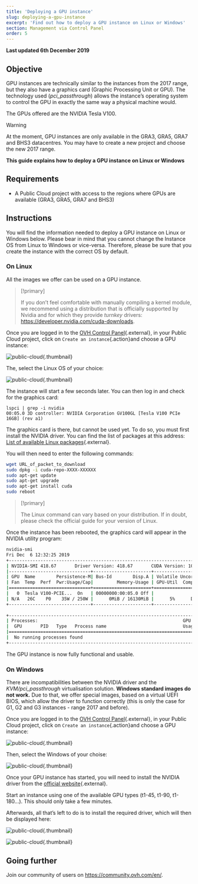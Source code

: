 ```yaml
---
title: 'Deploying a GPU instance'
slug: deploying-a-gpu-instance
excerpt: 'Find out how to deploy a GPU instance on Linux or Windows'
section: Management via Control Panel
order: 5
---
```


**Last updated 6th December 2019**

## Objective

GPU instances are technically similar to the instances from the 2017 range, but they also have a graphics card (Graphic Processing Unit or GPU). The technology used (*pci_passthrough*) allows the instance’s operating system to control the GPU in exactly the same way a physical machine would.

The GPUs offered are the NVIDIA Tesla V100. 

> [!warning]
>
> At the moment, GPU instances are only available in the GRA3, GRA5, GRA7 and BHS3 datacentres. You may have to create a new project and choose the new 2017 range.
> 

**This guide explains how to deploy a GPU instance on Linux or Windows**

## Requirements

- A Public Cloud project with access to the regions where GPUs are available (GRA3, GRA5, GRA7 and BHS3)

## Instructions

You will find the information needed to deploy a GPU instance on Linux or Windows below.
Please bear in mind that you cannot change the Instance OS from Linux to Windows or vice-versa. Therefore, please be sure that you create the instance with the correct OS by default.


### On Linux

All the images we offer can be used on a GPU instance.

> [!primary]
>
> If you don’t feel comfortable with manually compiling a kernel module, we recommend using a distribution that is officially supported by Nvidia and for which they provide *turnkey* drivers: <https://developer.nvidia.com/cuda-downloads>.
> 

Once you are logged in to the [OVH Control Panel](https://www.ovh.com/auth/?action=gotomanager&from=https://www.ovh.co.uk/&ovhSubsidiary=GB){.external}, in your Public Cloud project, click on `Create an instance`{.action}and choose a GPU instance:

![public-cloud](images/gpu.png){.thumbnail}

The, select the Linux OS of your choice:

![public-cloud](images/linuxchoice.png){.thumbnail}

The instance will start a few seconds later. You can then log in and check for the graphics card: 

```ssh
lspci | grep -i nvidia
00:05.0 3D controller: NVIDIA Corporation GV100GL [Tesla V100 PCIe 16GB] (rev a1)
```

The graphics card is there, but cannot be used yet. To do so, you must first install the NVIDIA driver. You can find the list of packages at this address: [List of available Linux packages](http://developer.download.nvidia.com/compute/cuda/repos/){.external}.

You will then need to enter the following commands:

```sh
wget URL_of_packet_to_download
sudo dpkg -i cuda-repo-XXXX-XXXXXX
sudo apt-get update
sudo apt-get upgrade
sudo apt-get install cuda
sudo reboot
```

> [!primary]
>
> The Linux command can vary based on your distribution. If in doubt, please check the official guide for your version of Linux.
> 


Once the instance has been rebooted, the graphics card will appear in the NVIDIA utility program:

```sh
nvidia-smi
Fri Dec  6 12:32:25 2019       
+-----------------------------------------------------------------------------+
| NVIDIA-SMI 418.67       Driver Version: 418.67       CUDA Version: 10.1     |
|-------------------------------+----------------------+----------------------+
| GPU  Name        Persistence-M| Bus-Id        Disp.A | Volatile Uncorr. ECC |
| Fan  Temp  Perf  Pwr:Usage/Cap|         Memory-Usage | GPU-Util  Compute M. |
|===============================+======================+======================|
|   0  Tesla V100-PCIE...  On   | 00000000:00:05.0 Off |                    0 |
| N/A   26C    P0    35W / 250W |      0MiB / 16130MiB |      5%      Default |
+-------------------------------+----------------------+----------------------+
                                                                               
+-----------------------------------------------------------------------------+
| Processes:                                                       GPU Memory |
|  GPU       PID   Type   Process name                             Usage      |
|=============================================================================|
|  No running processes found                                                 |
+-----------------------------------------------------------------------------+
```

The GPU instance is now fully functional and usable.


### On Windows

There are incompatibilities between the NVIDIA driver and the *KVM/pci_passthrough* virtualisation solution. **Windows standard images do not work.**
Due to that, we offer special images, based on a virtual UEFI BIOS, which allow the driver to function correctly (this is only the case for G1, G2 and G3 instances - range 2017 and before).

Once you are logged in to the [OVH Control Panel](https://www.ovh.com/auth/?action=gotomanager&from=https://www.ovh.co.uk/&ovhSubsidiary=GB){.external}, in your Public Cloud project, click on `Create an instance`{.action}and choose a GPU instance:

![public-cloud](images/gpu.png){.thumbnail}

Then, select the Windows of your choise: 

![public-cloud](images/oschoice.png){.thumbnail}

Once your GPU instance has started, you will need to install the NVIDIA driver from the [official website](https://www.nvidia.com/Download/index.aspx){.external}.

Start an instance using one of the available GPU types (t1-45, t1-90, t1-180...). This should only take a few minutes.

Afterwards, all that’s left to do is to install the required driver, which will then be displayed here:

![public-cloud](images/driverson.png){.thumbnail}

![public-cloud](images/devicemanager.png){.thumbnail}


## Going further

Join our community of users on <https://community.ovh.com/en/>.
